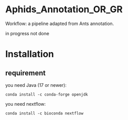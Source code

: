 # Aphids_Annotation_OR_GR
Workflow: a pipeline adapted from Ants annotation. 

in progress not done 

# Installation

## requirement
you need Java (17 or newer):

``` conda install -c conda-forge openjdk ```

you need nextflow:

``` conda install -c bioconda nextflow ```
